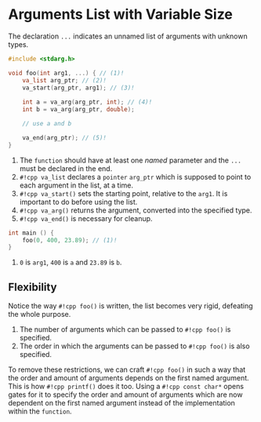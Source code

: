 # Arguments List with Variable Size

The declaration `...` indicates an unnamed list of arguments with unknown types.

```cpp
#include <stdarg.h>

void foo(int arg1, ...) { // (1)!
	va_list arg_ptr; // (2)!
	va_start(arg_ptr, arg1); // (3)!
	
	int a = va_arg(arg_ptr, int); // (4)!
	int b = va_arg(arg_ptr, double); 

	// use a and b

	va_end(arg_ptr); // (5)!
}
```

1. The `function` should have at least one _named_ parameter and the `...` must be declared in the end.
2. `#!cpp va_list` declares a `pointer` `arg_ptr` which is supposed to point to each argument in the list, at a time.
3. `#!cpp va_start()` sets the starting point, relative to the `arg1`. It is important to do before using the list.
4. `#!cpp va_arg()` returns the argument, converted into the specified type.
5. `#!cpp va_end()` is necessary for cleanup.

```cpp
int main () {
	foo(0, 400, 23.89); // (1)!
}
```

1. `0` is `arg1`, `400` is `a` and `23.89` is `b`.

## Flexibility

Notice the way `#!cpp foo()` is written, the list becomes very rigid, defeating the whole purpose. 

1. The number of arguments which can be passed to `#!cpp foo()` is specified.
2. The order in which the arguments can be passed to `#!cpp foo()` is also specified.

To remove these restrictions, we can craft `#!cpp foo()` in such a way that the order and amount of arguments depends on the first named argument. This is how `#!cpp printf()` does it too. Using a `#!cpp const char*` opens gates for it to specify the order and amount of arguments which are now dependent on the first named argument instead of the implementation within the `function`.